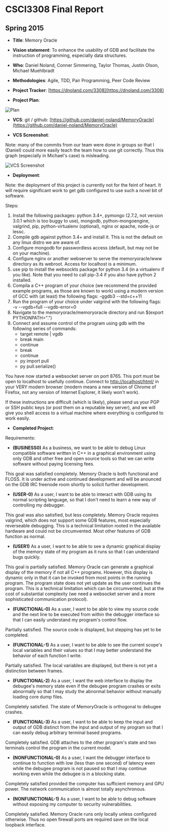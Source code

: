 CSCI3308 Final Report
=====================

Spring 2015
-----------

* **Title**:
   Memory Oracle

* **Vision statement**: To enhance the usability of GDB and facilitate the
  instruction of programming, especially data structures.

* **Who**: Daniel Noland, Conner Simmering, Taylor Thomas, Justin Olson, 
  Michael Muehlbradt

* **Methodologies**: Agile, TDD, Pair Programming, Peer Code Review

* **Project Tracker**: [https://dnoland.com/3308](https://dnoland.com/3308)

* **Project Plan**:

![Plan](/plan.png)

* **VCS**: git / github: [https://github.com/daniel-noland/MemoryOracle](https://github.com/daniel-noland/MemoryOracle)

* **VCS Screenshot**:

Note: many of the commits from our team were done in groups so that I (Daniel) could more easily teach the team how to use git correctly.  Thus this graph (especially in Michael's case) is misleading.  

![VCS Screenshot](/vcs.png)

* **Deployment**:

Note: the deployment of this project is currently not for the feint of heart.  It will require significant work to get gdb configured to use such a novel bit of software.

Steps:

1. Install the following packages: python 3.4+, pymongo (2.7.2, not version 3.0.1 which is too buggy to use), mongodb, python-mongoengine, valgrind, pip, python-virtualenv (optional), nginx or apache, node-js or lessc.
2. Compile gdb against python 3.4+ and install it.  This is not the default on any linux distro we are aware of.
3. Configure mongodb for passwordless access (default, but may not be on your machine).
4. Configure nginx or another webserver to serve the memoryoracle/www directory as its webroot.  Access for localhost is a minimum.
5. use pip to install the websockts package for python 3.4 (in a virtualenv if you like).  Note that you need to call pip-3.4 if you also have python 2 installed.
5. Compila a C++ program of your choice (we recommend the provided example programs, as those are known to work) using a modern version of GCC with (at least) the following flags: -ggdb3 --std=c++11
6. Run the program of your choice under valgrind with the following flags: -v --vgdb=full --vgdb-error=0
7. Navigate to the memoryoracle/memoryoracle directory and run $(export PYTHONPATH=".")
8. Connect and assume control of the program using gdb with the following series of commands:
   * target remote | vgdb
   * break main
   * continue
   * break <desired stop point>
   * continue
   * py import pull
   * py pull.serialize()

You have now started a websocket server on port 8765.  This port must be open to localhost to usefully continue.  Connect to [http://localhost/html/](http://localhost/html) in your VERY modern browser (modern means a new version of Chrome of Firefox, not any version of Internet Explorer, it likely won't work).

If these instructions are difficult (which is likely), please send us your PGP or SSH public keys (or post them on a reputable key server), and we will give you shell access to a virtual machine where everything is configured to work easily.

* **Completed Project**:

Requirements:

* **(BUSINESS­0)** As a business, we want to be able to debug Linux compatible software written in C++ in a graphical environment using only GDB and other free and open source tools so that we can write software without paying licensing fees.

This goal was satisfied completely.  Memory Oracle is both functional and FLOSS.  It is under active and continued development and will be anounced on the GDB IRC freenode room shortly to solicit further development.

* **(USER-0)** As a user, I want to be able to interact with GDB using its normal scripting language, so that I don't need to learn a new way of controlling my debugger.

This goal was also satisfied, but less completely.  Memory Oracle requires valgrind, which does not support some GDB features, most especially reverseable debugging.  This is a technical limitation rooted in the available hardware and could not be circumvented.  Most other features of GDB function as normal.

* **(USER­1)** As a user, I want to be able to see a dynamic graphical display of the memory state of my program as it runs so that I can understand bugs quickly.

This goal is partially satisfied.  Memory Oracle can generate a graphical display of the memory if not all C++ programs.  However, this display is dynamic only in that it can be invoked from most points in the running program.  The program state does not yet update as the user continues the program.  This is a technical limitation which can be circumvented, but at the cost of substantial complexity (we need a websocket server and a more sophisticated communication protocol).

* **(FUNCTIONAL-0)**  As a user, I want to be able to view my source code and the next line to be executed from within the debugger interface so that I can easily understand my program's control flow.

Partially satisfied.  The source code is displayed, but stepping has yet to be completed.

* **(FUNCTIONAL-1)** As a user, I want to be able to see the current scope's local variables and their values so that I may better understand the behavior of each function I write.

Partially satisfied.  The local variables are displayed, but there is not yet a distinction between frames.

* **(FUNCTIONAL-2)** As a user, I want the web interface to display the debugee's memory state even if the debugee program crashes or exits abnormally so that I may study the abnormal behavior without manually loading core dump files. 

Completely satisfied.  The state of MemoryOracle is orthogonal to debugee crashes.

* **(FUNCTIONAL-3)** As a user, I want to be able to keep the input and output of GDB distinct from the input and output of my program so that I can easily debug arbitrary terminal based programs. 

Completely satisfied.  GDB attaches to the other program's state and two terminals control the program in the current model.

* **(NON­FUNCTIONAL-0)** As a user, I want the debugger interface to continue to function with low (less than one second) of latency even while the debugee program is not paused so that I may continue working even while the debugee is in a blocking state. 

Completely satisfied provided the computer has sufficient memory and GPU power.  The network communication is almost totally asynchronous.

* **(NON­FUNCTIONAL-1)** As a user, I want to be able to debug software without exposing my computer to security vulnerabilities. 

Completely satisfied.  Memory Oracle runs only locally unless configured otherwise.  Thus no open firewall ports are required save on the local loopback interface.
